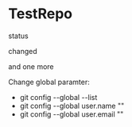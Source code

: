 # TestRepo

status 

changed

and one more 


Change global paramter: 
* git config --global --list
* git config --global user.name "<actual username>"
* git config --global user.email "<actual email>"
